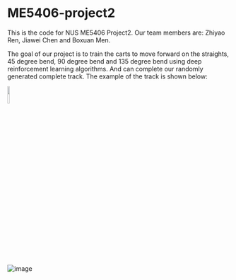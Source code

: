 # ME5406-project2
This is the code for NUS ME5406 Project2. Our team members are: Zhiyao Ren, Jiawei Chen and Boxuan Men.

The goal of our project is to train the carts to move forward on the straights, 45 degree bend, 90 degree bend and 135 degree bend using deep reinforcement learning algorithms. And can complete our randomly generated complete track. The example of the track is shown below:

<p align="left">
  <img src="https://github.com/rzyfrank/ME5406-project2/tree/main/lib/track.png" width='10%' height='10%'/>
</p>

![image](https://github.com/rzyfrank/ME5406-project2/tree/main/lib/track.png)
